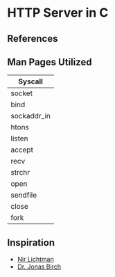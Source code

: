 # HTTP Server in C

## References 

## Man Pages Utilized

|Syscall|
|---|
|socket|
|bind|
|sockaddr_in|
|htons|
|listen|
|accept|
|recv|
|strchr|
|open|
|sendfile|
|close|
|fork|

## Inspiration
- [Nir Lichtman](https://www.youtube.com/@nirlichtman)
- [Dr. Jonas Birch](https://www.youtube.com/@dr-Jonas-Birch)
